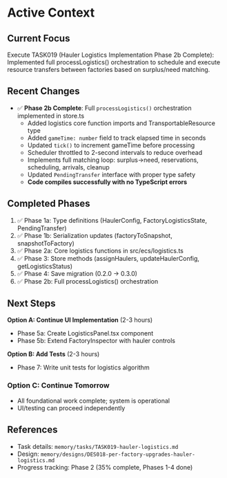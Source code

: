# Active Context

## Current Focus

Execute TASK019 (Hauler Logistics Implementation Phase 2b Complete): Implemented full processLogistics() orchestration to schedule and execute resource transfers between factories based on surplus/need matching.

## Recent Changes

- ✅ **Phase 2b Complete**: Full `processLogistics()` orchestration implemented in store.ts
  - Added logistics core function imports and TransportableResource type
  - Added `gameTime: number` field to track elapsed time in seconds
  - Updated `tick()` to increment gameTime before processing
  - Scheduler throttled to 2-second intervals to reduce overhead
  - Implements full matching loop: surplus→need, reservations, scheduling, arrivals, cleanup
  - Updated `PendingTransfer` interface with proper type safety
  - **Code compiles successfully with no TypeScript errors**

## Completed Phases

1. ✅ Phase 1a: Type definitions (HaulerConfig, FactoryLogisticsState, PendingTransfer)
2. ✅ Phase 1b: Serialization updates (factoryToSnapshot, snapshotToFactory)
3. ✅ Phase 2a: Core logistics functions in src/ecs/logistics.ts
4. ✅ Phase 3: Store methods (assignHaulers, updateHaulerConfig, getLogisticsStatus)
5. ✅ Phase 4: Save migration (0.2.0 → 0.3.0)
6. ✅ Phase 2b: Full processLogistics() orchestration

## Next Steps

**Option A: Continue UI Implementation** (2-3 hours)
- Phase 5a: Create LogisticsPanel.tsx component
- Phase 5b: Extend FactoryInspector with hauler controls

**Option B: Add Tests** (2-3 hours)
- Phase 7: Write unit tests for logistics algorithm

### Option C: Continue Tomorrow

- All foundational work complete; system is operational
- UI/testing can proceed independently

## References

- Task details: `memory/tasks/TASK019-hauler-logistics.md`
- Design: `memory/designs/DES018-per-factory-upgrades-hauler-logistics.md`
- Progress tracking: Phase 2 (35% complete, Phases 1-4 done)


